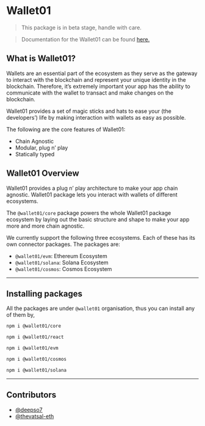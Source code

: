 # Wallet01

>This package is in beta stage, handle with care.

> Documentation for the Wallet01 can be found [here.](https://huddle01.notion.site/Wallet01-66b9a56d73964fd19614743fb7a38780)
## What is Wallet01?

Wallets are an essential part of the ecosystem as they serve as the gateway to interact with the blockchain and represent your unique identity in the blockchain. Therefore, it’s extremely important your app has the ability to communicate with the wallet to transact and make changes on the blockchain.

Wallet01 provides a set of magic sticks and hats to ease your (the developers’) life by making interaction with wallets as easy as possible.

The following are the core features of Wallet01:

- Chain Agnostic
- Modular, plug n’ play
- Statically typed

## Wallet01 Overview

Wallet01 provides a plug n’ play architecture to make your app chain agnostic. Wallet01 package lets you interact with wallets of different ecosystems.

The `@wallet01/core` package powers the whole Wallet01 package ecosystem by laying out the basic structure and shape to make your app more and more chain agnostic.

We currently support the following three ecosystems. Each of these has its own connector packages. The packages are:

- `@wallet01/evm`: Ethereum Ecosystem
- `@wallet01/solana`: Solana Ecosystem
- `@wallet01/cosmos`: Cosmos Ecosystem

---
## Installing packages

All the packages are under `@wallet01` organisation, thus you can install any of them by,

``` bash
npm i @wallet01/core
```
``` bash
npm i @wallet01/react
```
``` bash
npm i @wallet01/evm
```
``` bash
npm i @wallet01/cosmos
```
``` bash
npm i @wallet01/solana
```

---
## Contributors

- [@deepso7](https://github.com/deepso7)
- [@thevatsal-eth](https://github.com/thevatsal-eth)